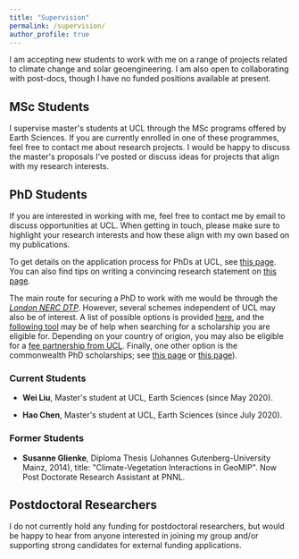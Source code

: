 ```yaml
---
title: "Supervision"
permalink: /supervision/
author_profile: true
---
```


I am accepting new students to work with me on a range of projects related to climate change and solar geoengineering. I am also open to collaborating with post-docs, though I have no funded positions available at present.

## MSc Students

I supervise master's students at UCL through the MSc programs offered by Earth Sciences. If you are currently enrolled in one of these programmes, feel free to contact me about research projects. I would be happy to discuss the master's proposals I've posted or discuss ideas for projects that align with my research interests.

## PhD Students

If you are interested in working with me, feel free to contact me by email to discuss opportunities at UCL. When getting in touch, please make sure to highlight your research interests and how these align with my own based on my publications.

To get details on the application process for PhDs at UCL, see [this page](https://www.ucl.ac.uk/prospective-students/graduate/applying-graduate-study/what-you-need-complete-application). You can also find tips on writing a convincing research statement on [this page](https://www.ucl.ac.uk/prospective-students/graduate/sites/prospective-students_graduate/files/potential-supervisor.pdf).

The main route for securing a PhD to work with me would be through the [*London NERC DTP*](https://london-nerc-dtp.org/apply-to-the-london-nerc-dtp/). However, several schemes independent of UCL may also be of interest. A list of possible options is provided [here](https://www.ucl.ac.uk/scholarships/funding-students-postgraduate-research-courses#charities), and the [following tool](https://www.ucl.ac.uk/scholarships/scholarships-finder) may be of help when searching for a scholarship you are eligible for. Depending on your country of origion, you may also be eligible for a [fee partnership from UCL](https://www.ucl.ac.uk/scholarships/fee-partnerships). Finally, one other option is the commonwealth PhD scholarships; see [this page](http://cscuk.dfid.gov.uk/apply/phd-scholarships-high-income-countries/) or [this page](http://cscuk.dfid.gov.uk/apply/phd-scholarships-least-developed-countries-and-fragile-states/)).

### Current Students

* **Wei Liu**, Master's student at UCL, Earth Sciences (since May 2020).

* **Hao Chen**, Master's student at UCL, Earth Sciences (since July 2020).

### Former Students

* **Susanne Glienke**, Diploma Thesis (Johannes Gutenberg-University Mainz, 2014), title: "Climate-Vegetation Interactions in GeoMIP". Now Post Doctorate Research Assistant at PNNL.

## Postdoctoral Researchers

I do not currently hold any funding for postdoctoral researchers, but would be happy to hear from anyone interested in joining my group and/or supporting strong candidates for external funding applications.
